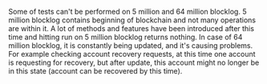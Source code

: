 
Some of tests can't be performed on 5 million and 64 million blocklog. 5 million blocklog contains beginning of blockchain
and not many operations are within it. A lot of methods and features have been introduced after this time and hitting
run on 5 million blocklog returns nothing. In case of 64 million blocklog, it is constantly being updated, and it's 
causing problems. For example checking account recovery requests, at this time one account is requesting for recovery, 
but after update, this account might no longer be in this state (account can be recovered by this time).


